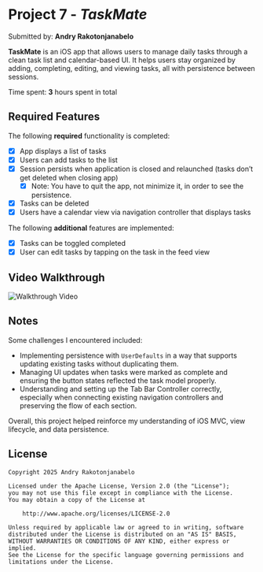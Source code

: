 # Project 7 - *TaskMate*

Submitted by: **Andry Rakotonjanabelo**

**TaskMate** is an iOS app that allows users to manage daily tasks through a clean task list and calendar-based UI. It helps users stay organized by adding, completing, editing, and viewing tasks, all with persistence between sessions.

Time spent: **3** hours spent in total

## Required Features

The following **required** functionality is completed:

- [x] App displays a list of tasks  
- [x] Users can add tasks to the list  
- [x] Session persists when application is closed and relaunched (tasks don’t get deleted when closing app)  
  - [x] Note: You have to quit the app, not minimize it, in order to see the persistence.  
- [x] Tasks can be deleted  
- [x] Users have a calendar view via navigation controller that displays tasks  

The following **additional** features are implemented:

- [x] Tasks can be toggled completed  
- [x] User can edit tasks by tapping on the task in the feed view  

## Video Walkthrough

![Walkthrough Video](Andry-task-demo.gif)

## Notes

Some challenges I encountered included:
- Implementing persistence with `UserDefaults` in a way that supports updating existing tasks without duplicating them.
- Managing UI updates when tasks were marked as complete and ensuring the button states reflected the task model properly.
- Understanding and setting up the Tab Bar Controller correctly, especially when connecting existing navigation controllers and preserving the flow of each section.

Overall, this project helped reinforce my understanding of iOS MVC, view lifecycle, and data persistence.

## License

    Copyright 2025 Andry Rakotonjanabelo

    Licensed under the Apache License, Version 2.0 (the "License");
    you may not use this file except in compliance with the License.
    You may obtain a copy of the License at

        http://www.apache.org/licenses/LICENSE-2.0

    Unless required by applicable law or agreed to in writing, software
    distributed under the License is distributed on an "AS IS" BASIS,
    WITHOUT WARRANTIES OR CONDITIONS OF ANY KIND, either express or implied.
    See the License for the specific language governing permissions and
    limitations under the License.
